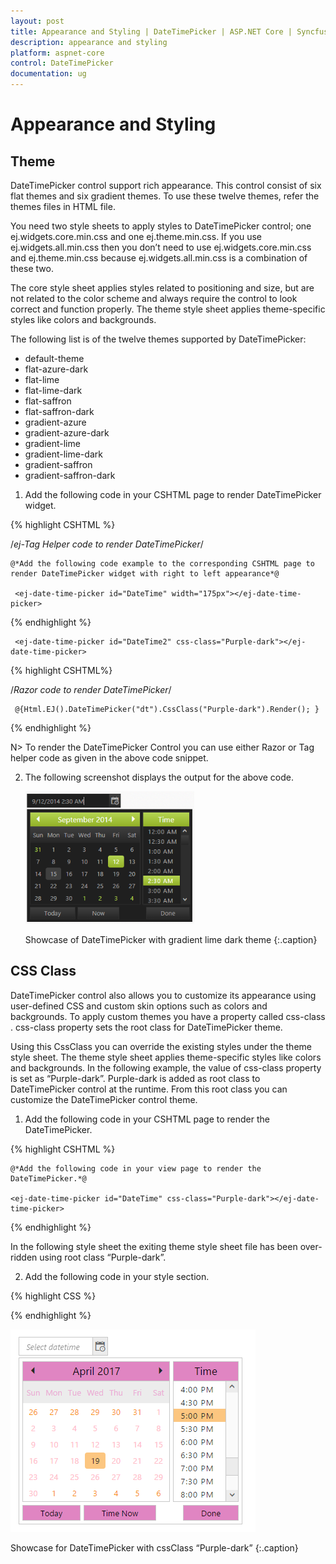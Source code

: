 ```yaml
---
layout: post
title: Appearance and Styling | DateTimePicker | ASP.NET Core | Syncfusion
description: appearance and styling
platform: aspnet-core
control: DateTimePicker
documentation: ug
---
```


# Appearance and Styling

## Theme

DateTimePicker control support rich appearance. This control consist of six flat themes and six gradient themes. To use these twelve themes, refer the themes files in HTML file. 

You need two style sheets to apply styles to DateTimePicker control; one ej.widgets.core.min.css and one ej.theme.min.css. If you use ej.widgets.all.min.css then you don’t need to use ej.widgets.core.min.css and ej.theme.min.css because ej.widgets.all.min.css is a combination of these two.

The core style sheet applies styles related to positioning and size, but are not related to the color scheme and always require the control to look correct and function properly. The theme style sheet applies theme-specific styles like colors and backgrounds.

The following list is of the twelve themes supported by DateTimePicker:

* default-theme
* flat-azure-dark
* flat-lime
* flat-lime-dark
* flat-saffron
* flat-saffron-dark
* gradient-azure
* gradient-azure-dark
* gradient-lime
* gradient-lime-dark
* gradient-saffron
* gradient-saffron-dark



1. Add the following code in your CSHTML page to render DateTimePicker widget. 

{% highlight CSHTML %}

/*ej-Tag Helper code to render DateTimePicker*/
   
	@*Add the following code example to the corresponding CSHTML page to render DateTimePicker widget with right to left appearance*@

     <ej-date-time-picker id="DateTime" width="175px"></ej-date-time-picker>

{% endhighlight %}

   
     <ej-date-time-picker id="DateTime2" css-class="Purple-dark"></ej-date-time-picker>

{% highlight CSHTML%}

/*Razor code to render DateTimePicker*/

     @{Html.EJ().DateTimePicker("dt").CssClass("Purple-dark").Render(); }

{% endhighlight %}

N> To render the DateTimePicker Control you can use either Razor or Tag helper code as given in the above code snippet.

   

2. The following screenshot displays the output for the above code.

	![](Appearance-and-Styling_images/Appearance-and-Styling_img1.png)
    
	Showcase of DateTimePicker with gradient lime dark theme
	{:.caption}


## CSS Class

DateTimePicker control also allows you to customize its appearance using user-defined CSS and custom skin options such as colors and backgrounds. To apply custom themes you have a property called css-class . css-class  property sets the root class for DateTimePicker theme.

Using this CssClass you can override the existing styles under the theme style sheet. The theme style sheet applies theme-specific styles like colors and backgrounds. In the following example, the value of  css-class  property is set as “Purple-dark”. Purple-dark is added as root class to DateTimePicker control at the runtime. From this root class you can customize the DateTimePicker control theme.

1. Add the following code in your CSHTML page to render the DateTimePicker.


{% highlight CSHTML %}
   	 
	@*Add the following code in your view page to render the DateTimePicker.*@

	<ej-date-time-picker id="DateTime" css-class="Purple-dark"></ej-date-time-picker>

{% endhighlight %}
   


   In the following style sheet the exiting theme style sheet file has been over-ridden using root class “Purple-dark”. 

2. Add the following code in your style section.


 {% highlight CSS %} 
		

<style>
    .Purple-dark .e-week-header {
        color: #EBADD6;
    }

    .Purple-dark .e-dt-button {
        background-color: #E085C2;
    }

    .Purple-dark .e-header {
        background-color: #E085C2;
    }

    .Purple-dark .e-timecontainer .e-header {
        background-color: #E085C2;
    }
</style>

 {% endhighlight %}
   

![](Appearance-and-Styling_images/Appearance-and-Styling_img2.png)

 Showcase for DateTimePicker with cssClass “Purple-dark”
    {:.caption}

